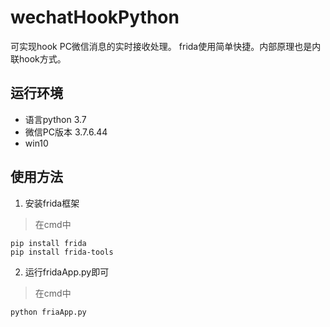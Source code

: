 # wechatHookPython
可实现hook PC微信消息的实时接收处理。
frida使用简单快捷。内部原理也是内联hook方式。

## 运行环境
- 语言python 3.7
- 微信PC版本 3.7.6.44
- win10

## 使用方法
1. 安装frida框架
> 在cmd中
```
pip install frida
pip install frida-tools
```

2. 运行fridaApp.py即可
> 在cmd中
```
python friaApp.py 
```

